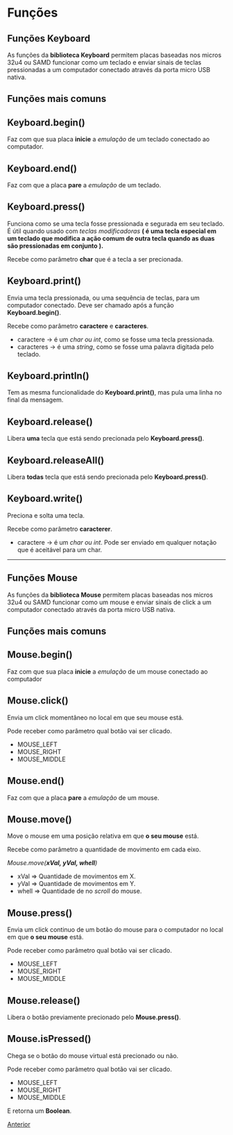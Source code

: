 # Funções

## Funções Keyboard

As funções da **biblioteca Keyboard** permitem placas baseadas nos micros 32u4 ou SAMD funcionar como um teclado e enviar sinais de teclas pressionadas a um computador conectado através da porta micro USB nativa.

## Funções mais comuns

## **Keyboard.begin()**

Faz com que sua placa **inicie** a *emulação* de um teclado conectado ao computador.

## **Keyboard.end()**

Faz com que a placa **pare** a *emulação* de um teclado.

## **Keyboard.press()**

Funciona como se uma tecla fosse pressionada e segurada em seu teclado. É útil quando usado com *teclas modificadoras* **( é uma tecla especial em um teclado que modifica a ação comum de outra tecla quando as duas são pressionadas em conjunto ).**

Recebe como parâmetro **char** que é a tecla a ser precionada.

## **Keyboard.print()**

Envia uma tecla pressionada, ou uma sequência de teclas, para um computador conectado. Deve ser chamado após a função **Keyboard.begin()**.

Recebe como parâmetro **caractere** e **caracteres**.

 - caractere -> é um *char ou int*, como se fosse uma tecla pressionada.
  - caracteres -> é uma *string*, como se fosse uma palavra digitada pelo teclado.

## **Keyboard.println()**

Tem as mesma funcionalidade do **Keyboard.print()**, mas pula uma linha no final da mensagem.

## **Keyboard.release()**

Libera **uma** tecla que está sendo precionada pelo **Keyboard.press()**.

## **Keyboard.releaseAll()**

Libera **todas** tecla que está sendo precionada pelo **Keyboard.press()**.

## **Keyboard.write()**

Preciona e solta uma tecla.

Recebe como parâmetro **caracterer**.

 - caractere -> é um *char ou int*. Pode ser enviado em qualquer notação que é aceitável para um char.

---------

## Funções Mouse

As funções da **biblioteca Mouse** permitem placas baseadas nos micros 32u4 ou SAMD funcionar como um mouse e enviar sinais de click a um computador conectado através da porta micro USB nativa.

## Funções mais comuns

## **Mouse.begin()**

Faz com que sua placa **inicie** a *emulação* de um mouse conectado ao computador

## **Mouse.click()**

Envia um click momentâneo no local em que seu mouse está.

Pode receber como parâmetro qual botão vai ser clicado.

 - MOUSE_LEFT
 - MOUSE_RIGHT
 - MOUSE_MIDDLE

## **Mouse.end()**

Faz com que a placa **pare** a *emulação* de um mouse.

## **Mouse.move()**

Move o mouse em uma posição relativa em que **o seu mouse** está.

Recebe como parâmetro a quantidade de movimento em cada eixo.

*Mouse.move(**xVal, yVal, whell**)*

 - xVal => Quantidade de movimentos em X.
 - yVal => Quantidade de movimentos em Y.
 - whell => Quantidade de no *scroll* do mouse.

## **Mouse.press()**

Envia um click continuo de um botão do mouse para o computador no local em que **o seu mouse** está.

Pode receber como parâmetro qual botão vai ser clicado.

 - MOUSE_LEFT
 - MOUSE_RIGHT
 - MOUSE_MIDDLE

## **Mouse.release()**

Libera o botão previamente precionado pelo **Mouse.press()**.

## **Mouse.isPressed()**

Chega se o botão do mouse virtual está precionado ou não.

Pode receber como parâmetro qual botão vai ser clicado.

 - MOUSE_LEFT
 - MOUSE_RIGHT
 - MOUSE_MIDDLE

E retorna um **Boolean**.

[Anterior](./01-oque-e.md)

<!--
[Próximo](../Exemplos-Praticos/Mouse_Move/mouse_move.md)
>